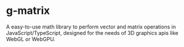 # g-matrix

A easy-to-use math library to perform vector and matrix operations in JavaScript/TypeScript, designed for the needs of 3D graphics apis like WebGL or WebGPU.
